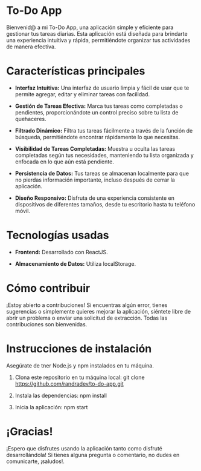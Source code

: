 # To-Do App

Bienvenid@ a mi To-Do App, una aplicación simple y eficiente para gestionar tus tareas diarias. Esta aplicación está diseñada para brindarte una experiencia intuitiva y rápida, permitiéndote organizar tus actividades de manera efectiva.

# Características principales

- **Interfaz Intuitiva:** Una interfaz de usuario limpia y fácil de usar que te permite agregar, editar y eliminar tareas con facilidad.
 
- **Gestión de Tareas Efectiva:** Marca tus tareas como completadas o pendientes, proporcionándote un control preciso sobre tu lista de quehaceres.

- **Filtrado Dinámico:** Filtra tus tareas fácilmente a través de la función de búsqueda, permitiéndote encontrar rápidamente lo que necesitas.

- **Visibilidad de Tareas Completadas:** Muestra u oculta las tareas completadas según tus necesidades, manteniendo tu lista organizada y enfocada en lo que aún está pendiente.

- **Persistencia de Datos:** Tus tareas se almacenan localmente para que no pierdas información importante, incluso después de cerrar la aplicación.

- **Diseño Responsivo:** Disfruta de una experiencia consistente en dispositivos de diferentes tamaños, desde tu escritorio hasta tu teléfono móvil.


# Tecnologías usadas

- **Frontend:** Desarrollado con ReactJS.
 
- **Almacenamiento de Datos:** Utiliza localStorage.

# Cómo contribuir

¡Estoy abierto a contribuciones! Si encuentras algún error, tienes sugerencias o simplemente quieres mejorar la aplicación, siéntete libre de abrir un problema o enviar una solicitud de extracción. Todas las contribuciones son bienvenidas.

# Instrucciones de instalación

Asegúrate de tner Node.js y npm instalados en tu máquina.

1. Clona este repositorio en tu máquina local: git clone https://github.com/randradev/to-do-app.git

2. Instala las dependencias: npm install

3. Inicia la aplicación: npm start

# ¡Gracias!

¡Espero que disfrutes usando la aplicación tanto como disfruté desarrollándola! Si tienes alguna pregunta o comentario, no dudes en comunicarte, ¡saludos!.
